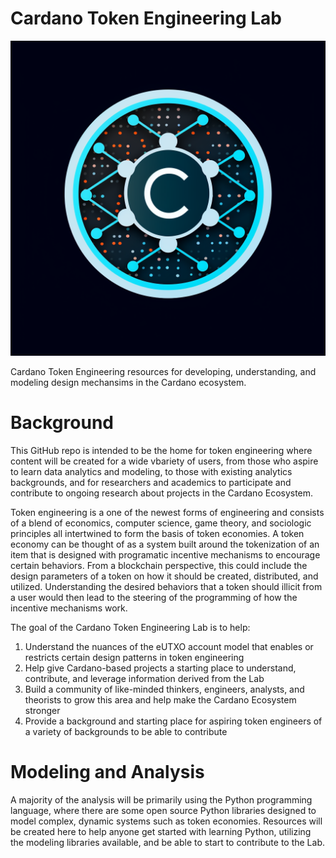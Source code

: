 # Cardano Token Engineering Lab

![CTEL Logo](./Design%20Assets/CTEL_Logo.png)

Cardano Token Engineering resources for developing, understanding, and modeling design mechansims in the Cardano ecosystem.

# Background
This GitHub repo is intended to be the home for token engineering where content will be created for a wide vbariety of users, from those who aspire to learn data analytics and modeling, to those with existing analytics backgrounds, and for researchers and academics to participate and contribute to ongoing research about projects in the Cardano Ecosystem.

Token engineering is a one of the newest forms of engineering and consists of a blend of economics, computer science, game theory, and sociologic principles all intertwined to form the basis of token economies.  A token economy can be thought of as a system built around the tokenization of an item that is designed with programatic incentive mechanisms to encourage certain behaviors.  From a blockchain perspective, this could include the design parameters of a token on how it should be created, distributed, and utilized.  Understanding the desired behaviors that a token should illicit from a user would then lead to the steering of the programming of how the incentive mechanisms work.  

The goal of the Cardano Token Engineering Lab is to help:
1. Understand the nuances of the eUTXO account model that enables or restricts certain design patterns in token engineering
2. Help give Cardano-based projects a starting place to understand, contribute, and leverage information derived from the Lab
3. Build a community of like-minded thinkers, engineers, analysts, and theorists to grow this area and help make the Cardano Ecosystem stronger
4. Provide a background and starting place for aspiring token engineers of a variety of backgrounds to be able to contribute

# Modeling and Analysis
A majority of the analysis will be primarily using the Python programming language, where there are some open source Python libraries designed to model complex, dynamic systems such as token economies.  Resources will be created here to help anyone get started with learning Python, utilizing the modeling libraries available, and be able to start to contribute to the Lab.
